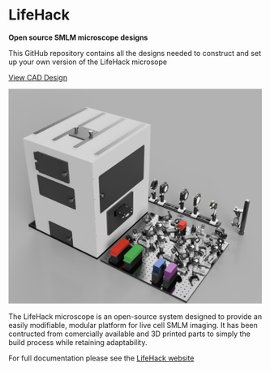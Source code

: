 # LifeHack
**Open source SMLM microscope designs**

This GitHub repository contains all the designs needed to construct and set up your own version of the LifeHack microsope

<a href="https://a360.co/34cZwOU">View CAD Design</a>

<img src="Microscope-Full.PNG" width="500">

The LifeHack microscope is an open-source system designed to provide an easily modifiable, modular platform for live cell SMLM imaging. It has been contructed from comercially available and 3D printed parts to simply the build process while retaining adaptability.

For full documentation please see the <a href="">LifeHack website</a>
